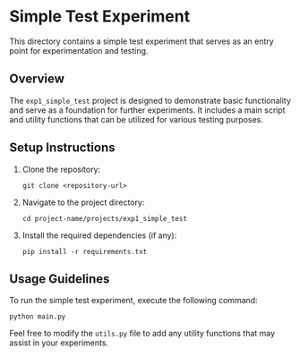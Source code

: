 # Simple Test Experiment

This directory contains a simple test experiment that serves as an entry point for experimentation and testing.

## Overview

The `exp1_simple_test` project is designed to demonstrate basic functionality and serve as a foundation for further experiments. It includes a main script and utility functions that can be utilized for various testing purposes.

## Setup Instructions

1. Clone the repository:
   ```
   git clone <repository-url>
   ```

2. Navigate to the project directory:
   ```
   cd project-name/projects/exp1_simple_test
   ```

3. Install the required dependencies (if any):
   ```
   pip install -r requirements.txt
   ```

## Usage Guidelines

To run the simple test experiment, execute the following command:
```
python main.py
```

Feel free to modify the `utils.py` file to add any utility functions that may assist in your experiments.